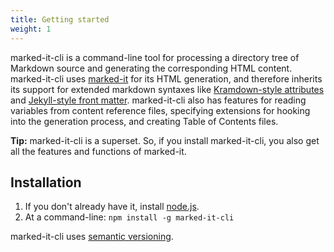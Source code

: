 ```yaml
---
title: Getting started
weight: 1
---
```


marked-it-cli is a command-line tool for processing a directory tree of Markdown source and generating the corresponding HTML content.  marked-it-cli uses [marked-it](/marked-it/index) for its HTML generation, and therefore inherits its support for extended markdown syntaxes like [Kramdown-style attributes](/mdSyntaxExtensions/attributes/) and [Jekyll-style front matter](/mdSyntaxExtensions/frontMatter/).  marked-it-cli also has features for reading variables from content reference files, specifying extensions for hooking into the generation process, and creating Table of Contents files.

**Tip:** marked-it-cli is a superset. So, if you install marked-it-cli, you also get all the features and functions of marked-it.

## Installation

1. If you don't already have it, install [node.js](https://nodejs.org/en/download/).
2. At a command-line: `npm install -g marked-it-cli`

marked-it-cli uses [semantic versioning](http://semver.org/).
